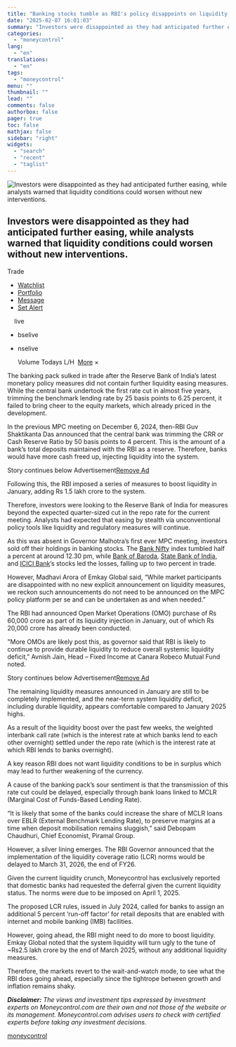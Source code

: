 ```yaml
---
title: "Banking stocks tumble as RBI's policy disappoints on liquidity measures"
date: "2025-02-07 16:01:03"
summary: "Investors were disappointed as they had anticipated further easing, while analysts warned that liquidity conditions could worsen without new interventions. .mc-modal-wrap{ display: none; position: fixed; top: 0; left: 0; right: 0; bottom: 0; width: 100%; height: 100%; align-items: center; justify-content: center; background: rgba(0,0,0,0.2); z-index: 999; } .mc-modal{ background: #FFF; border-radius:..."
categories:
  - "moneycontrol"
lang:
  - "en"
translations:
  - "en"
tags:
  - "moneycontrol"
menu: ""
thumbnail: ""
lead: ""
comments: false
authorbox: false
pager: true
toc: false
mathjax: false
sidebar: "right"
widgets:
  - "search"
  - "recent"
  - "taglist"
---
```


![Investors were disappointed as they had anticipated further easing, while analysts warned that liquidity conditions could worsen without new interventions.](//stat1.moneycontrol.com/mcnews//images/grey_bg.gif "Investors were disappointed as they had anticipated further easing, while analysts warned that liquidity conditions could worsen without new interventions.")

Investors were disappointed as they had anticipated further easing, while analysts warned that liquidity conditions could worsen without new interventions.
-----------------------------------------------------------------------------------------------------------------------------------------------------------

  


  Trade

* [Watchlist](javascript:void(0);)
* [Portfolio](javascript:void(0);)
* [Message](javascript:void(0);)
* [Set Alert](javascript:void(0);)

      live

* bselive
* nselive

    Volume  Todays L/H    ![]()   [More](javascript:void(0))   × 

The banking pack sulked in trade after the Reserve Bank of India’s latest monetary policy measures did not contain further liquidity easing measures. While the central bank undertook the first rate cut in almost five years, trimming the benchmark lending rate by 25 basis points to 6.25 percent, it failed to bring cheer to the equity markets, which already priced in the development.

In the previous MPC meeting on December 6, 2024, then-RBI Guv Shaktikanta Das announced that the central bank was trimming the CRR or Cash Reserve Ratio by 50 basis points to 4 percent. This is the amount of a bank’s total deposits maintained with the RBI as a reserve. Therefore, banks would have more cash freed up, injecting liquidity into the system.

Story continues below Advertisement[Remove Ad](https://www.moneycontrol.com/promos/pro.php)

Following this, the RBI imposed a series of measures to boost liquidity in January, adding Rs 1.5 lakh crore to the system.

Therefore, investors were looking to the Reserve Bank of India for measures beyond the expected quarter-sized cut in the repo rate for the current meeting. Analysts had expected that easing by stealth via unconventional policy tools like liquidity and regulatory measures will continue.

As this was absent in Governor Malhotra’s first ever MPC meeting, investors sold off their holdings in banking stocks. The [Bank Nifty](https://www.moneycontrol.com/indian-indices/NIFTY-BANK-23.html) index tumbled half a percent at around 12.30 pm, while [Bank of Baroda](https://www.moneycontrol.com/india/stockpricequote/banks-public-sector/bankbaroda/BOB), [State Bank of India](https://www.moneycontrol.com/india/stockpricequote/banks-public-sector/statebankindia/SBI), and [ICICI Bank](https://www.moneycontrol.com/india/stockpricequote/banks-private-sector/icicibank/ICI02)’s stocks led the losses, falling up to two percent in trade.

However, Madhavi Arora of Emkay Global said, “While market participants are disappointed with no new explicit announcement on liquidity measures, we reckon such announcements do not need to be announced on the MPC policy platform per se and can be undertaken as and when needed.”

The RBI had announced Open Market Operations (OMO) purchase of Rs 60,000 crore as part of its liquidity injection in January, out of which Rs 20,000 crore has already been conducted.

"More OMOs are likely post this, as governor said that RBI is likely to continue to provide durable liquidity to reduce overall systemic liquidity deficit," Avnish Jain, Head – Fixed Income at Canara Robeco Mutual Fund noted.

Story continues below Advertisement[Remove Ad](https://www.moneycontrol.com/promos/pro.php)

The remaining liquidity measures announced in January are still to be completely implemented, and the near-term system liquidity deficit, including durable liquidity, appears comfortable compared to January 2025 highs.

As a result of the liquidity boost over the past few weeks, the weighted interbank call rate (which is the interest rate at which banks lend to each other overnight) settled under the repo rate (which is the interest rate at which RBI lends to banks overnight).

A key reason RBI does not want liquidity conditions to be in surplus which may lead to further weakening of the currency.

A cause of the banking pack’s sour sentiment is that the transmission of this rate cut could be delayed, especially through bank loans linked to MCLR (Marginal Cost of Funds-Based Lending Rate).

“It is likely that some of the banks could increase the share of MCLR loans over EBLR (External Benchmark Lending Rate), to preserve margins at a time when deposit mobilisation remains sluggish,” said Debopam Chaudhuri, Chief Economist, Piramal Group.

However, a silver lining emerges. The RBI Governor announced that the implementation of the liquidity coverage ratio (LCR) norms would be delayed to March 31, 2026, the end of FY26.

Given the current liquidity crunch, Moneycontrol has exclusively reported that domestic banks had requested the deferral given the current liquidity status. The norms were due to be imposed on April 1, 2025.

The proposed LCR rules, issued in July 2024, called for banks to assign an additional 5 percent ‘run-off factor’ for retail deposits that are enabled with internet and mobile banking (IMB) facilities.

However, going ahead, the RBI might need to do more to boost liquidity. Emkay Global noted that the system liquidity will turn ugly to the tune of ~Rs2.5 lakh crore by the end of March 2025, without any additional liquidity measures.

Therefore, the markets revert to the wait-and-watch mode, to see what the RBI does going ahead, especially since the tightrope between growth and inflation remains shaky.

***Disclaimer:** The views and investment tips expressed by investment experts on Moneycontrol.com are their own and not those of the website or its management. Moneycontrol.com advises users to check with certified experts before taking any investment decisions.*

[moneycontrol](https://www.moneycontrol.com/news/business/markets/banking-stocks-tumble-as-rbi-s-policy-disappoints-on-liquidity-measures-12933250.html)
